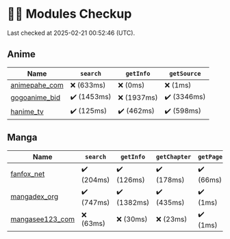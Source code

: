 # 👨‍⚕️ Modules Checkup

Last checked at 2025-02-21 00:52:46 (UTC).

## Anime

|  Name | `search` | `getInfo` | `getSource`  | 
 |  --- | --- | --- | ---  | 
 |  [animepahe_com](https://github.com/yukino-org/sora/tree/main/modules/anime/animepahe_com/src/main.beize) | ❌ (633ms) | ❌ (0ms) | ❌ (1ms)
[gogoanime_bid](https://github.com/yukino-org/sora/tree/main/modules/anime/gogoanime_bid/src/main.beize) | ✔️ (1453ms) | ❌ (1937ms) | ✔️ (3346ms)
[hanime_tv](https://github.com/yukino-org/sora/tree/main/modules/anime/hanime_tv/src/main.beize) | ✔️ (125ms) | ✔️ (462ms) | ✔️ (598ms)  |

## Manga

|  Name | `search` | `getInfo` | `getChapter` | `getPage`  | 
 |  --- | --- | --- | --- | ---  | 
 |  [fanfox_net](https://github.com/yukino-org/sora/tree/main/modules/manga/fanfox_net/src/main.beize) | ✔️ (204ms) | ✔️ (126ms) | ✔️ (178ms) | ✔️ (66ms)
[mangadex_org](https://github.com/yukino-org/sora/tree/main/modules/manga/mangadex_org/src/main.beize) | ✔️ (747ms) | ✔️ (1382ms) | ✔️ (435ms) | ✔️ (1ms)
[mangasee123_com](https://github.com/yukino-org/sora/tree/main/modules/manga/mangasee123_com/src/main.beize) | ❌ (63ms) | ❌ (30ms) | ❌ (23ms) | ✔️ (1ms)  |
